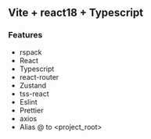 ## Vite + react18 + Typescript

### Features

-   rspack
-   React
-   Typescript
-   react-router
-   Zustand
-   tss-react
-   Eslint
-   Prettier
-   axios
-   Alias @ to <project_root>
